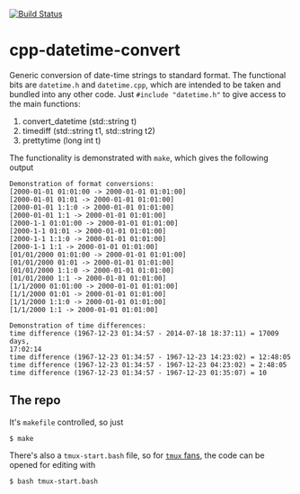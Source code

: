 [![Build Status](https://travis-ci.org/mpadge/cpp-datetime-convert.svg)](https://travis-ci.org/mpadge/cpp-datetime-convert) 

# cpp-datetime-convert

Generic conversion of date-time strings to standard format. The functional bits
are `datetime.h` and `datetime.cpp`, which are intended to be taken and bundled
into any other code. Just `#include "datetime.h"` to give access to the main
functions:

1. convert_datetime (std::string t)
2. timediff (std::string t1, std::string t2)
3. prettytime (long int t)

The functionality is demonstrated with `make`, which gives the following output
```
Demonstration of format conversions:
[2000-01-01 01:01:00 -> 2000-01-01 01:01:00]
[2000-01-01 01:01 -> 2000-01-01 01:01:00]
[2000-01-01 1:1:0 -> 2000-01-01 01:01:00]
[2000-01-01 1:1 -> 2000-01-01 01:01:00]
[2000-1-1 01:01:00 -> 2000-01-01 01:01:00]
[2000-1-1 01:01 -> 2000-01-01 01:01:00]
[2000-1-1 1:1:0 -> 2000-01-01 01:01:00]
[2000-1-1 1:1 -> 2000-01-01 01:01:00]
[01/01/2000 01:01:00 -> 2000-01-01 01:01:00]
[01/01/2000 01:01 -> 2000-01-01 01:01:00]
[01/01/2000 1:1:0 -> 2000-01-01 01:01:00]
[01/01/2000 1:1 -> 2000-01-01 01:01:00]
[1/1/2000 01:01:00 -> 2000-01-01 01:01:00]
[1/1/2000 01:01 -> 2000-01-01 01:01:00]
[1/1/2000 1:1:0 -> 2000-01-01 01:01:00]
[1/1/2000 1:1 -> 2000-01-01 01:01:00]

Demonstration of time differences:
time difference (1967-12-23 01:34:57 - 2014-07-18 18:37:11) = 17009 days,
17:02:14
time difference (1967-12-23 01:34:57 - 1967-12-23 14:23:02) = 12:48:05
time difference (1967-12-23 01:34:57 - 1967-12-23 04:23:02) = 2:48:05
time difference (1967-12-23 01:34:57 - 1967-12-23 01:35:07) = 10
```

## The repo

It's `makefile` controlled, so just
```
$ make
```
There's also a `tmux-start.bash` file, so for [`tmux`
fans](https://github.com/tmux/tmux/wiki), the code can be opened for editing
with
```
$ bash tmux-start.bash
```
